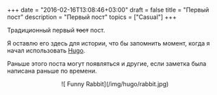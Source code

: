 +++
date = "2016-02-16T13:08:46+03:00"
draft = false
title = "Первый пост"
description = "Первый пост"
topics = ["Casual"]
+++


Традиционный первый ~~тост~~ пост.

<!--more-->

Я оставлю его здесь для истории, что бы запомнить момент, когда я начал использовать [Hugo](/post/hugo).

Раньше этого поста могут появляться и другие, если заметка была написана раньше по времени.

<center>
![ Funny Rabbit](/img/hugo/rabbit.jpg)
</center>
